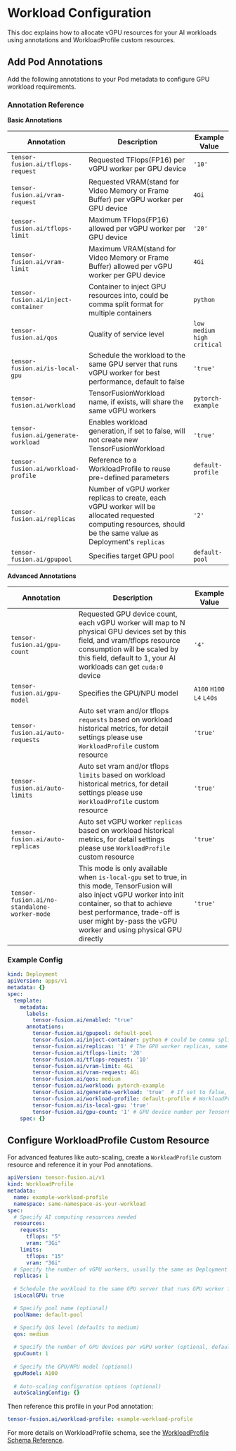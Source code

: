 # Workload Configuration

This doc explains how to allocate vGPU resources for your AI workloads using annotations and WorkloadProfile custom resources.

## Add Pod Annotations

Add the following annotations to your Pod metadata to configure GPU workload requirements.

### Annotation Reference

**Basic Annotations**

| Annotation | Description | Example Value |
|------------|-------------|---------------|
| `tensor-fusion.ai/tflops-request` | Requested TFlops(FP16) per vGPU worker per GPU device | `'10'` |
| `tensor-fusion.ai/vram-request` | Requested VRAM(stand for Video Memory or Frame Buffer) per vGPU worker per GPU device | `4Gi` |
| `tensor-fusion.ai/tflops-limit` | Maximum TFlops(FP16) allowed per vGPU worker per GPU device | `'20'` |
| `tensor-fusion.ai/vram-limit` | Maximum VRAM(stand for Video Memory or Frame Buffer) allowed per vGPU worker per GPU device | `4Gi` |
| `tensor-fusion.ai/inject-container` | Container to inject GPU resources into, could be comma split format for multiple containers | `python` |
| `tensor-fusion.ai/qos` | Quality of service level | `low` `medium` `high` `critical` |
| `tensor-fusion.ai/is-local-gpu` | Schedule the workload to the same GPU server that runs vGPU worker for best performance, default to false | `'true'` |
| `tensor-fusion.ai/workload` | TensorFusionWorkload name, if exists, will share the same vGPU workers | `pytorch-example` |
| `tensor-fusion.ai/generate-workload` | Enables workload generation, if set to false, will not create new TensorFusionWorkload | `'true'` |
| `tensor-fusion.ai/workload-profile` | Reference to a WorkloadProfile to reuse pre-defined parameters | `default-profile` |
| `tensor-fusion.ai/replicas` | Number of vGPU worker replicas to create, each vGPU worker will be allocated requested computing resources, should be the same value as Deployment's `replicas` | `'2'` |
| `tensor-fusion.ai/gpupool` | Specifies target GPU pool | `default-pool` |

**Advanced Annotations**

| Annotation | Description | Example Value |
|------------|-------------|---------------|
| `tensor-fusion.ai/gpu-count` | Requested GPU device count, each vGPU worker will map to N physical GPU devices set by this field, and vram/tflops resource consumption will be scaled by this field, default to 1, your AI workloads can get `cuda:0` device | `'4'` |
| `tensor-fusion.ai/gpu-model` | Specifies the GPU/NPU model | `A100` `H100` `L4` `L40s` |
| `tensor-fusion.ai/auto-requests` | Auto set vram and/or tflops `requests` based on workload historical metrics, for detail settings please use `WorkloadProfile` custom resource | `'true'` |
| `tensor-fusion.ai/auto-limits` | Auto set vram and/or tflops `limits` based on workload historical metrics, for detail settings please use `WorkloadProfile` custom resource | `'true'` |
| `tensor-fusion.ai/auto-replicas` | Auto set vGPU worker `replicas` based on workload historical metrics, for detail settings please use `WorkloadProfile` custom resource | `'true'` |
| `tensor-fusion.ai/no-standalone-worker-mode` | This mode is only available when `is-local-gpu` set to true, in this mode, TensorFusion will also inject vGPU worker into init container, so that to achieve best performance, trade-off is user might by-pass the vGPU worker and using physical GPU directly | `'true'` |

### Example Config

```yaml
kind: Deployment
apiVersion: apps/v1
metadata: {}
spec:
  template:
    metadata:
      labels:
        tensor-fusion.ai/enabled: "true"
      annotations:
        tensor-fusion.ai/gpupool: default-pool
        tensor-fusion.ai/inject-container: python # could be comma split if multiple containers using GPU // [!code highlight]
        tensor-fusion.ai/replicas: '1' # The GPU worker replicas, same as Deployment replicas in most cases // [!code highlight]
        tensor-fusion.ai/tflops-limit: '20'
        tensor-fusion.ai/tflops-request: '10'
        tensor-fusion.ai/vram-limit: 4Gi
        tensor-fusion.ai/vram-request: 4Gi
        tensor-fusion.ai/qos: medium
        tensor-fusion.ai/workload: pytorch-example
        tensor-fusion.ai/generate-workload: 'true'  # If set to false, will use the workload of tensor-fusion.ai/workload rather than start new GPU workers // [!code highlight]
        tensor-fusion.ai/workload-profile: default-profile # WorkloadProfile has lower priority // [!code highlight]
        tensor-fusion.ai/is-local-gpu: 'true'
        tensor-fusion.ai/gpu-count: '1' # GPU device number per TensorFusion Worker
    spec: {} 
```

## Configure WorkloadProfile Custom Resource

For advanced features like auto-scaling, create a `WorkloadProfile` custom resource and reference it in your Pod annotations.

```yaml
apiVersion: tensor-fusion.ai/v1
kind: WorkloadProfile
metadata:
  name: example-workload-profile
  namespace: same-namespace-as-your-workload
spec:
  # Specify AI computing resources needed
  resources:
    requests:
      tflops: "5"
      vram: "3Gi"
    limits:
      tflops: "15"
      vram: "3Gi"
  # Specify the number of vGPU workers, usually the same as Deployment replicas
  replicas: 1
  
  # Schedule the workload to the same GPU server that runs GPU worker for best performance
  isLocalGPU: true

  # Specify pool name (optional)
  poolName: default-pool

  # Specify QoS level (defaults to medium)
  qos: medium
  
  # Specify the number of GPU devices per vGPU worker (optional, default to 1)
  gpuCount: 1
  
  # Specify the GPU/NPU model (optional)
  gpuModel: A100
  
  # Auto-scaling configuration options (optional)
  autoScalingConfig: {}
```

Then reference this profile in your Pod annotation:

```yaml
tensor-fusion.ai/workload-profile: example-workload-profile
```

For more details on WorkloadProfile schema, see the [WorkloadProfile Schema Reference](./schema/workload-profile.md).
